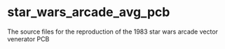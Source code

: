 # star_wars_arcade_avg_pcb
The source files for the reproduction of the 1983 star wars arcade vector venerator PCB
